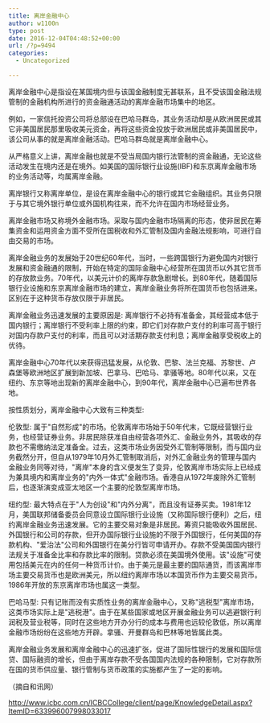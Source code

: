 ```yaml
---
title: 离岸金融中心
author: w1100n
type: post
date: 2016-12-04T04:48:52+00:00
url: /?p=9494
categories:
  - Uncategorized

---
```

离岸金融中心是指设在某国境内但与该国金融制度无甚联系，且不受该国金融法规管制的金融机构所进行的资金融通活动的离岸金融市场集中的地区。

例如，一家信托投资公司将总部设在巴哈马群岛，其业务活动却是从欧洲居民或其它非美国居民那里吸收美元资金，再将这些资金投放于欧洲居民或非美国居民中，该公司从事的就是离岸金融活动。巴哈马群岛就是离岸金融中心。

从严格意义上讲，离岸金融也就是不受当局国内银行法管制的资金融通，无论这些活动发生在境内还是在境外。如美国的国际银行业设施(IBF)和东京离岸金融市场的业务活动等，均属离岸金融。

离岸银行又称离岸单位，是设在离岸金融中心的银行或其它金融组织。其业务只限于与其它境外银行单位或外国机构往来，而不允许在国内市场经营业务。

离岸金融市场又称境外金融市场。采取与国内金融市场隔离的形态，使非居民在筹集资金和运用资金方面不受所在国税收和外汇管制及国内金融法规影响，可进行自由交易的市场。

离岸金融业务的发展始于20世纪60年代，当时，一些跨国银行为避免国内对银行发展和资金融通的限制，开始在特定的国际金融中心经营所在国货币以外其它货币的存放款业务。70年代，以美元计价的离岸存款急剧增长。到80年代，随着国际银行业设施和东京离岸金融市场的建立，离岸金融业务将所在国货币也包括进来。区别在于这种货币存放仅限于非居民。

离岸金融业务迅速发展的主要原因是: 离岸银行不必持有准备金，其经营成本低于国内银行；离岸银行不受利率上限的约束，即它们对存款户支付的利率可高于银行对国内存款户支付的利率，而且可以对活期存款支付利息；离岸金融享受税收上的优待。

离岸金融中心70年代以来获得迅猛发展，从伦敦、巴黎、法兰克福、苏黎世、卢森堡等欧洲地区扩展到新加坡、巴拿马、巴哈马、拿骚等地。80年代以来，又在纽约、东京等地出现新的离岸金融中心，到90年代，离岸金融中心已遍布世界各地。

按性质划分，离岸金融中心大致有三种类型: 

伦敦型: 属于"自然形成"的市场。伦敦离岸市场始于50年代末，它既经营银行业务，也经营证券业务。非居民除获准自由经营各项外汇、金融业务外，其吸收的存款也不需缴纳法定准备金。过去，这类市场业务因受外汇管制等限制，而与国内业务截然分开，但自从1979年10月外汇管制取消后，对外汇金融业务的管理与国内金融业务同等对待，"离岸"本身的含义便发生了变异，伦敦离岸市场实际上已经成为兼具境内和离岸业务的"内外一体式"金融市场。香港自从1972年废除外汇管制后，也逐渐演变成亚太地区一个主要的伦敦型离岸市场。

纽约型: 最大特点在于"人为创设"和"内外分离"，而且没有证券买卖。1981年12月，美国联邦储备委员会同意设立国际银行业设施（又称国际银行便利）之后，纽约离岸金融业务迅速发展。它的主要交易对象是非居民。筹资只能吸收外国居民、外国银行和公司的存款，但开办国际银行业设施的不限于外国银行，任何美国的存款机构、"爱治法"公司和外国银行在美分行皆可申请开办。存款不受美国国内银行法规关于准备金比率和存款比率的限制。贷款必须在美国境外使用。该"设施"可使用包括美元在内的任何一种货币计价。由于美元是最主要的国际通货，而该离岸市场主要交易货币也是欧洲美元，所以纽约离岸市场以本国货币作为主要交易货币。1986年开放的东京离岸市场也属这一类型。

巴哈马型: 只有记账而没有实质性业务的离岸金融中心，又称"逃税型"离岸市场，这类市场实际上是"逃税港"。由于在某些国家或地区开展金融业务可以逃避银行利润税及营业税等，同时在这些地方开办分行的成本与费用也远较伦敦低，所以离岸金融市场纷纷在这些地方开辟。拿骚、开曼群岛和巴林等地皆属此类。

离岸金融业务发展和离岸金融中心的迅速扩张，促进了国际性银行的发展和国际信贷、国际融资的增长，但由于离岸存款不受各国国内法规的各种限制，它对存款所在国的货币供应量、银行管制与货币政策的实施都产生了一定的影响。

（摘自和讯网）

http://www.icbc.com.cn/ICBCCollege/client/page/KnowledgeDetail.aspx?ItemID=633996007998033017

